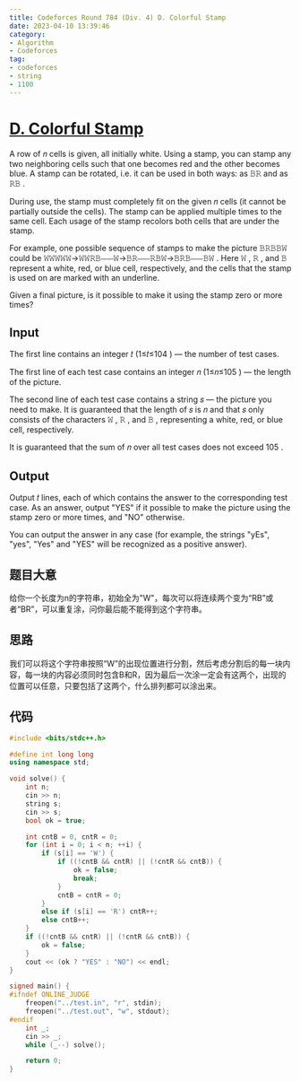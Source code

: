 ```yaml
---
title: Codeforces Round 784 (Div. 4) D. Colorful Stamp
date: 2023-04-10 13:39:46
category:
- Algorithm
- Codeforces
tag: 
- codeforces
- string
- 1100
---
```


# [D. Colorful Stamp](https://codeforces.com/contest/1669/problem/D)

A row of 𝑛 cells is given, all initially white. Using a stamp, you can stamp any two neighboring cells such that one becomes red and the other becomes blue. A stamp can be rotated, i.e. it can be used in both ways: as 𝙱𝚁 and as 𝚁𝙱 .

During use, the stamp must completely fit on the given 𝑛 cells (it cannot be partially outside the cells). The stamp can be applied multiple times to the same cell. Each usage of the stamp recolors both cells that are under the stamp.

For example, one possible sequence of stamps to make the picture 𝙱𝚁𝙱𝙱𝚆 could be 𝚆𝚆𝚆𝚆𝚆→𝚆𝚆𝚁𝙱⎯⎯⎯⎯𝚆→𝙱𝚁⎯⎯⎯⎯𝚁𝙱𝚆→𝙱𝚁𝙱⎯⎯⎯⎯𝙱𝚆 . Here 𝚆 , 𝚁 , and 𝙱 represent a white, red, or blue cell, respectively, and the cells that the stamp is used on are marked with an underline.

Given a final picture, is it possible to make it using the stamp zero or more times?

## Input

 The first line contains an integer 𝑡 (1≤𝑡≤104 ) — the number of test cases.

The first line of each test case contains an integer 𝑛 (1≤𝑛≤105 ) — the length of the picture.

The second line of each test case contains a string 𝑠 — the picture you need to make. It is guaranteed that the length of 𝑠 is 𝑛 and that 𝑠 only consists of the characters 𝚆 , 𝚁 , and 𝙱 , representing a white, red, or blue cell, respectively.

It is guaranteed that the sum of 𝑛 over all test cases does not exceed 105 .

## Output 

Output 𝑡 lines, each of which contains the answer to the corresponding test case. As an answer, output "YES" if it possible to make the picture using the stamp zero or more times, and "NO" otherwise.

You can output the answer in any case (for example, the strings "yEs", "yes", "Yes" and "YES" will be recognized as a positive answer).



## 题目大意

给你一个长度为n的字符串，初始全为"W"，每次可以将连续两个变为“RB”或者“BR”，可以重复涂，问你最后能不能得到这个字符串。

## 思路

我们可以将这个字符串按照“W”的出现位置进行分割，然后考虑分割后的每一块内容，每一块的内容必须同时包含B和R，因为最后一次涂一定会有这两个，出现的位置可以任意，只要包括了这两个，什么排列都可以涂出来。

## 代码

```cpp
#include <bits/stdc++.h>

#define int long long
using namespace std;

void solve() {
    int n;
    cin >> n;
    string s;
    cin >> s;
    bool ok = true;

    int cntB = 0, cntR = 0;
    for (int i = 0; i < n; ++i) {
        if (s[i] == 'W') {
            if ((!cntB && cntR) || (!cntR && cntB)) {
                ok = false;
                break;
            }
            cntB = cntR = 0;
        }
        else if (s[i] == 'R') cntR++;
        else cntB++;
    }
    if ((!cntB && cntR) || (!cntR && cntB)) {
        ok = false;
    }
    cout << (ok ? "YES" : "NO") << endl;
}

signed main() {
#ifndef ONLINE_JUDGE
    freopen("../test.in", "r", stdin);
    freopen("../test.out", "w", stdout);
#endif
    int _;
    cin >> _;
    while (_--) solve();

    return 0;
}
```

